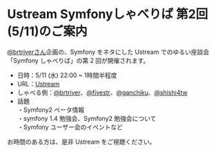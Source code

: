Ustream Symfonyしゃべりば 第2回 (5/11)のご案内
==============================================

[@brtriverさん](http://twitter.com/brtriver)企画の、Symfony をネタにした Ustream でのゆるい座談会「Symfony しゃべりば」の第 2 回が開催されます。

- 日時：5/11 (水)  22:00 ~ 1時間半程度
- URL：[Ustream](http://www.ustream.tv/channel/sfbeer)
- しゃべる側：[@brtriver](http://twitter.com/brtriver)、[@fivestr](http://twitter.com/fivestr)、[@ganchiku](http://twitter.com/ganchiku)、[@shishi4tw](http://twitter.com/shishi4tw)
- 話題<br />
  ・Symfony2 ベータ情報<br />
  ・symfony 1.4 勉強会、Symfony2 勉強会について<br />
  ・Symfony ユーザー会のイベントなど<br />

お時間のある方は、是非 Ustream をご視聴ください。

